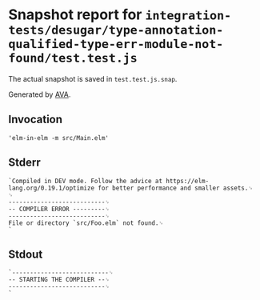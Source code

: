 # Snapshot report for `integration-tests/desugar/type-annotation-qualified-type-err-module-not-found/test.test.js`

The actual snapshot is saved in `test.test.js.snap`.

Generated by [AVA](https://avajs.dev).

## Invocation

    'elm-in-elm -m src/Main.elm'

## Stderr

    `Compiled in DEV mode. Follow the advice at https://elm-lang.org/0.19.1/optimize for better performance and smaller assets.␊
    ␊
    ---------------------------␊
    -- COMPILER ERROR ---------␊
    ---------------------------␊
    File or directory `src/Foo.elm` not found.␊
    `

## Stdout

    `---------------------------␊
    -- STARTING THE COMPILER --␊
    ---------------------------␊
    `
